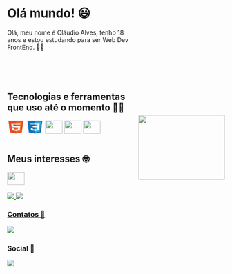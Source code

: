 # Olá mundo! 😃

<img style="margin-top:200px" align="right" alt="" height="150" width="200" src="https://media4.giphy.com/media/KEB0JS4BdaT9m0m2vR/200w.webp?cid=ecf05e47clwajo18zst0r3zvzlrrr4gtfn7zavctcy3i8i2t&rid=200w.webp&ct=s">

<p>Olá, meu nome é Cláudio Alves, tenho 18 anos e estou estudando para ser Web Dev FrontEnd. 🙂🚀</p>



<br><br><br>


<div>
<h2> Tecnologias e ferramentas que uso até o momento 👨‍💻</h2>
 	<img align="center" alt="" height="30" width="40" src="https://raw.githubusercontent.com/devicons/devicon/master/icons/html5/html5-original.svg">
  <img align="center" alt="" height="30" width="40" src="https://raw.githubusercontent.com/devicons/devicon/master/icons/css3/css3-original.svg">
	<img align="center" alt="" height="30" width="40" src="https://cdn.svgporn.com/logos/javascript.svg">
	<img align="center" alt="" height="30" width="40" src="https://cdn.svgporn.com/logos/sass.svg">
	<img align="center" alt="" height="30" width="40" src="https://cdn.svgporn.com/logos/visual-studio-code.svg">
</div><br>

<div>
<h2> Meus interesses 🤓</h2>
	
  <img align="center" alt="" height="30" width="40" src="https://cdn.svgporn.com/logos/react.svg">
	
</div><br>

<div>
  <a href="https://github.com/claudioalvesmachado">
  <img height="150em" src="https://github-readme-stats.vercel.app/api?username=claudioalvesmachado&show_icons=true&theme=chartreuse-dark&include_all_commits=true&count_private=true"/>
  <img height="150em" src="https://github-readme-stats.vercel.app/api/top-langs/?username=claudioalvesmachado&layout=compact&langs_count=7&theme=chartreuse-dark"/>
</div>

<div>
	<div>
		<h3>Contatos 🤝 </h3>
		<a href="https://t.me/claudioalvesmachado"> <img src="https://img.shields.io/badge/Telegram-2CA5E0?style=for-the-badge&logo=telegram&logoColor=white"></a>
	</div>
	<div>
		<h3>Social 👋 </h3>
		<a href="https://www.linkedin.com/in/mlvgns/"> <img src="https://img.shields.io/badge/LinkedIn-0077B5?style=for-the-badge&logo=linkedin&logoColor=white"></a>
	</div>	
</div>



